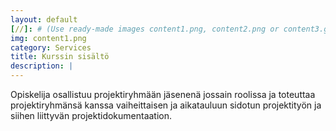 ```yaml
---
layout: default
[//]: # (Use ready-made images content1.png, content2.png or content3.gif or upload your own image to img\services folder, image width recommendation 900px)
img: content1.png
category: Services
title: Kurssin sisältö
description: |
---
```

  Opiskelija osallistuu projektiryhmään jäsenenä jossain roolissa ja toteuttaa projektiryhmänsä kanssa vaiheittaisen ja aikatauluun sidotun projektityön ja siihen liittyvän projektidokumentaation. 
